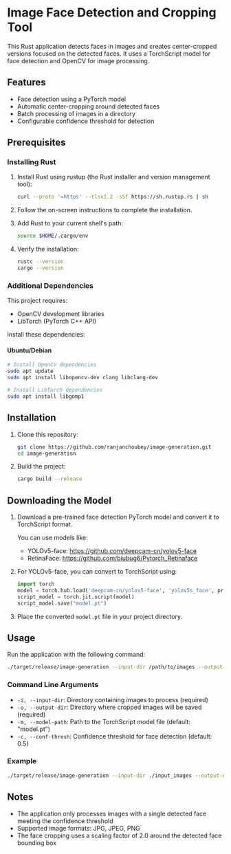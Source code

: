 # Image Face Detection and Cropping Tool

This Rust application detects faces in images and creates center-cropped versions focused on the detected faces. It uses a TorchScript model for face detection and OpenCV for image processing.

## Features

- Face detection using a PyTorch model
- Automatic center-cropping around detected faces
- Batch processing of images in a directory
- Configurable confidence threshold for detection

## Prerequisites

### Installing Rust

1. Install Rust using rustup (the Rust installer and version management tool):

   ```bash
   curl --proto '=https' --tlsv1.2 -sSf https://sh.rustup.rs | sh
   ```

2. Follow the on-screen instructions to complete the installation.

3. Add Rust to your current shell's path:

   ```bash
   source $HOME/.cargo/env
   ```

4. Verify the installation:

   ```bash
   rustc --version
   cargo --version
   ```

### Additional Dependencies

This project requires:

- OpenCV development libraries
- LibTorch (PyTorch C++ API)

Install these dependencies:

#### Ubuntu/Debian

```bash
# Install OpenCV dependencies
sudo apt update
sudo apt install libopencv-dev clang libclang-dev

# Install LibTorch dependencies
sudo apt install libgomp1
```

## Installation

1. Clone this repository:

   ```bash
   git clone https://github.com/ranjanchoubey/image-generation.git
   cd image-generation
   ```

2. Build the project:

   ```bash
   cargo build --release
   ```

## Downloading the Model

1. Download a pre-trained face detection PyTorch model and convert it to TorchScript format.

   You can use models like:
   - YOLOv5-face: https://github.com/deepcam-cn/yolov5-face
   - RetinaFace: https://github.com/biubug6/Pytorch_Retinaface

2. For YOLOv5-face, you can convert to TorchScript using:

   ```python
   import torch
   model = torch.hub.load('deepcam-cn/yolov5-face', 'yolov5s_face', pretrained=True)
   script_model = torch.jit.script(model)
   script_model.save("model.pt")
   ```

3. Place the converted `model.pt` file in your project directory.

## Usage

Run the application with the following command:

```bash
./target/release/image-generation --input-dir /path/to/images --output-dir /path/to/output [OPTIONS]
```

### Command Line Arguments

- `-i, --input-dir`: Directory containing images to process (required)
- `-o, --output-dir`: Directory where cropped images will be saved (required)
- `-m, --model-path`: Path to the TorchScript model file (default: "model.pt")
- `-c, --conf-thresh`: Confidence threshold for face detection (default: 0.5)

### Example

```bash
./target/release/image-generation --input-dir ./input_images --output-dir ./cropped_faces --conf-thresh 0.6
```

## Notes

- The application only processes images with a single detected face meeting the confidence threshold
- Supported image formats: JPG, JPEG, PNG
- The face cropping uses a scaling factor of 2.0 around the detected face bounding box



